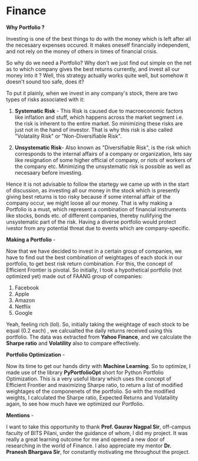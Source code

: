 # Finance

****Why Portfolio ?**** 

Investing is one of the best things to do with the money which is left after all the necesaary expenses occured. It makes oneself financially independent, and not rely on the money of others in times of financial crisis.

So why do we need a Portfolio? Why don't we just find out simple on the net as to which company gives the best returns currently, and invest all our money into it ? Well, this strategy actually works quite well, but somehow it doesn't sound too safe, does it?

To put it plainly, when we invest in any company's stock, there are two types of risks associated with it:
1. **Systematic Risk** - This Risk is caused due to macroeconomic factors like inflation and stuff, which happens across the market segment i.e. the risk is inherent to the entire market. So minimizing these risks are just not in the hand of investor. That is why this risk is also called "Volatality Risk" or "Non-Diversifiable Risk".

2. **Unsystematic Risk**- Also known as "Diversifiable Risk", is the risk which corresponds to the internal affairs of a company or organization, lets say like resignation of some higher official of company, or riots of workers of the company etc. Minimizing the unsystematic risk is possible as well as necesaary before investing.

Hence it is not advisable to follow the startegy we came up with in the start of discussion, as investing all our money in the stock which is presently giving best returns is too risky because if some internal affair of the company occur, we might loose all our money. That is why making a Portfolio is a must, which represent a combination of financial instruments like stocks, bonds etc. of different companies, thereby nullifying the unsystematic part of the risk. Having a diverse portfolio would protect ivestor from any potential threat due to events which are company-specific.

****Making a Portfolio**** - 

Now that we have decided to invest in a certain group of companies, we have to find out the best combination of weightages of each stock in our portfolio, to get best risk return combination. For this, the concept of Efficient Frontier is pivotal.
So initially, I took a hypothetical portfolio (not optimized yet) made out of FAANG group of companies:
1. Facebook
2. Apple
3. Amazon
4. Netflix
5. Google

Yeah, feeling rich (lol). So, initially taking the weightage of each stock to be equal (0.2 each) , we calcualted the daily returns received using this portfolio.
The data was extracted from **Yahoo Finance**, and we calculate the **Sharpe ratio** and **Volatility** also to compare effectively.

****Portfolio Optimization**** - 

Now its time to get our hands dirty with **Machine Learning**. So to optimize, I made use of the library **PyPortfolioOpt** short for Python Portfolio Optimization. This is a very useful library which uses the concept of Efficient Frontier and maximizing Sharpe ratio, to return a list of modified weightages of the componenets of the portfolio. So with the modified weights, I calculated the Sharpe ratio, Expected Returns and Volataility again, to see how much have we optimized our Portfolio. 

****Mentions**** - 

I want to take this opportunity to thank **Prof. Gaurav Nagpal Sir**, off-campus faculty of BITS Pilani, under the guidance of whom, I did my project. It was really a great learning outcome for me and opened a new door of researching in the world of Finance. I also appreciate my mentor **Dr. Pranesh Bhargava Sir**, for constantly motivating me throughout the project.


